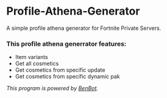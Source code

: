 # Profile-Athena-Generator
A simple profile athena generator for Fortnite Private Servers.


### This profile athena generrator features:
- Item variants
- Get all cosmetics
- Get cosmetics from specific update
- Get cosmetics from specific dynamic pak

*This program is powered by [BenBot](https://benbot.stoplight.io/docs/benbot-docs).*
